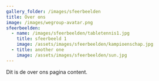 ```yaml
---
gallery_folder: /images/sfeerbeelden
title: Over ons
image: /images/wegroup-avatar.png
sfeerbeelden:
  - name: /images/sfeerbeelden/tabletennis1.jpg
    title: sfeerbeeld 1
    image: /assets/images/sfeerbeelden/kampioenschap.jpg
  - title: another one
    image: /assets/images/sfeerbeelden/sun.jpg
---
```

Dit is de over ons pagina content.

